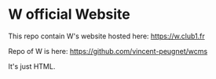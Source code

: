# W official Website

This repo contain W's website hosted here: <https://w.club1.fr>

Repo of W is here: <https://github.com/vincent-peugnet/wcms>

It's just HTML.
